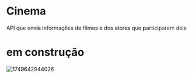 # Cinema
API que envia informações de filmes e dos atores que participaram dele

# em construção #

![1749642944026](https://github.com/user-attachments/assets/5cd74b97-76e7-4d90-ab64-5220dd97a9f2)
